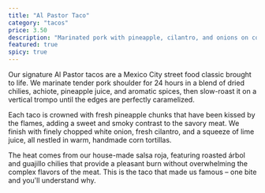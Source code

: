 ```yaml
---
title: "Al Pastor Taco"
category: "tacos"
price: 3.50
description: "Marinated pork with pineapple, cilantro, and onions on corn tortillas"
featured: true
spicy: true
---
```


Our signature Al Pastor tacos are a Mexico City street food classic brought to life. We marinate tender pork shoulder for 24 hours in a blend of dried chilies, achiote, pineapple juice, and aromatic spices, then slow-roast it on a vertical trompo until the edges are perfectly caramelized.

Each taco is crowned with fresh pineapple chunks that have been kissed by the flames, adding a sweet and smoky contrast to the savory meat. We finish with finely chopped white onion, fresh cilantro, and a squeeze of lime juice, all nestled in warm, handmade corn tortillas.

The heat comes from our house-made salsa roja, featuring roasted árbol and guajillo chilies that provide a pleasant burn without overwhelming the complex flavors of the meat. This is the taco that made us famous – one bite and you'll understand why.